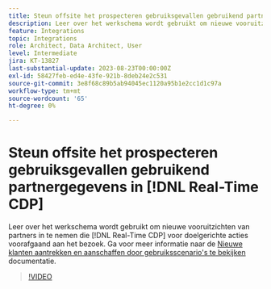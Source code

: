 ```yaml
---
title: Steun offsite het prospecteren gebruiksgevallen gebruikend partnergegevens in [!DNL Real-Time CDP]
description: Leer over het werkschema wordt gebruikt om nieuwe vooruitzichten van partners in te nemen die [!DNL Real-Time CDP] voor doelgerichte acties voorafgaand aan het bezoek. 
feature: Integrations
topic: Integrations
role: Architect, Data Architect, User
level: Intermediate
jira: KT-13827
last-substantial-update: 2023-08-23T00:00:00Z
exl-id: 58427feb-ed4e-43fe-921b-8deb24e2c531
source-git-commit: 3e8f68c89b5ab94045ec1120a95b1e2cc1d1c97a
workflow-type: tm+mt
source-wordcount: '65'
ht-degree: 0%

---
```


# Steun offsite het prospecteren gebruiksgevallen gebruikend partnergegevens in [!DNL Real-Time CDP]

Leer over het werkschema wordt gebruikt om nieuwe vooruitzichten van partners in te nemen die [!DNL Real-Time CDP] voor doelgerichte acties voorafgaand aan het bezoek. Ga voor meer informatie naar de [Nieuwe klanten aantrekken en aanschaffen door gebruiksscenario&#39;s te bekijken](https://experienceleague.adobe.com/docs/experience-platform/rtcdp/use-cases/partner-data/prospecting.html) documentatie.

>[!VIDEO](https://video.tv.adobe.com/v/3423071/?learn=on)
